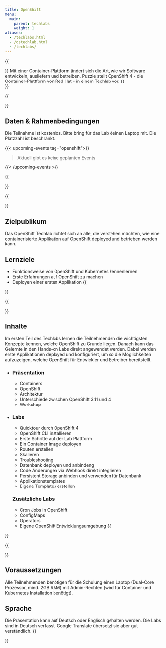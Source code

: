 ```yaml
---
title: OpenShift
menu:
  main:
    parent: techlabs
    weight: 1
aliases:
  - /techlabs.html
  - /ostechlab.html
  - /techlabs/
---
```

{{<section class="techlab-hero" header="images/header.svg">}}
Mit einer Container-Plattform ändert sich die Art, wie wir Software entwickeln, ausliefern und betreiben. Puzzle stellt OpenShift 4 - die Container-Plattform von Red Hat - in einem Techlab vor.
{{</section>}}

{{<section class="darkblue">}}

## Daten & Rahmenbedingungen

Die Teilnahme ist kostenlos. Bitte bring für das Lab deinen Laptop mit. Die Platzzahl ist beschränkt.

{{< upcoming-events tag="openshift">}}

> Aktuell gibt es keine geplanten Events

{{< /upcoming-events >}}

{{</section>}}

{{<section>}}

## Zielpublikum

Das OpenShift Techlab richtet sich an alle, die verstehen möchten, wie eine containerisierte Applikation auf OpenShift deployed und betrieben werden kann.

## Lernziele

* Funktionsweise von OpenShift und Kubernetes kennenlernen
* Erste Erfahrungen auf OpenShift zu machen
* Deployen einer ersten Applikation
  {{</section>}}

{{<section class="cyan lab-content">}}

## Inhalte

Im ersten Teil des Techlabs lernen die Teilnehmenden die wichtigsten Konzepte kennen, welche OpenShift zu Grunde liegen. Danach kann das Gelernte in den Hands-on Labs direkt angewendet werden. Dabei werden erste Applikationen deployed und konfiguriert, um so die Möglichkeiten aufzuzeigen, welche OpenShift für Entwickler und Betreiber bereitstellt.

* ### Präsentation

  * Containers
  * OpenShift
  * Architektur
  * Unterschiede zwischen OpenShift 3.11 und 4
  * Workshop
* ### Labs

  * Quicktour durch OpenShift 4
  * OpenShift CLI installieren
  * Erste Schritte auf der Lab Plattform
  * Ein Container Image deployen
  * Routen erstellen
  * Skalieren
  * Troubleshooting
  * Datenbank deployen und anbindeng
  * Code Änderungen via Webhook direkt integrieren
  * Persistent Storage anbinden und verwenden für Datenbank
  * Applikationstemplates
  * Eigene Templates erstellen

  ### Zusätzliche Labs

  * Cron Jobs in OpenShift
  * ConfigMaps
  * Operators
  * Eigene OpenShift Entwicklungsumgebung
    {{</section>}}

{{<section>}}

## Voraussetzungen

Alle Teilnehmenden benötigen für die Schulung einen Laptop (Dual-Core Prozessor, mind. 2GB RAM) mit Admin-Rechten (wird für Container und Kubernetes Installation benötigt).

## Sprache

Die Präsentation kann auf Deutsch oder Englisch gehalten werden. Die Labs sind in Deutsch verfasst, Google Translate übersetzt sie aber gut verständlich.
{{</section>}}